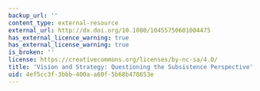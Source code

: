 ```yaml
---
backup_url: ''
content_type: external-resource
external_url: http://dx.doi.org/10.1080/10455750601004475
has_external_licence_warning: true
has_external_license_warning: true
is_broken: ''
license: https://creativecommons.org/licenses/by-nc-sa/4.0/
title: 'Vision and Strategy: Questioning the Subsistence Perspective'
uid: 4ef5cc3f-3bbb-400a-a60f-5b68b478653e
---
```

